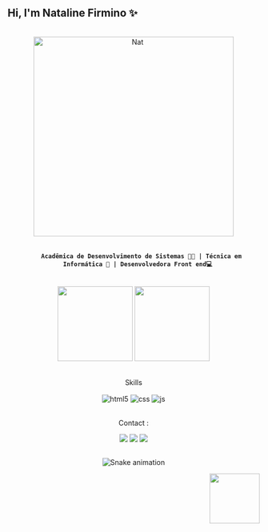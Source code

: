 ##                                              Hi, I'm Nataline Firmino ✨
<br>

 <div align="center">
<img alt="Nat" src="https://github.com/natfirmino/natfirmino/blob/main/computer-illustration.png" min-width="400px" max-width="400px" width="400px" align="center">
</div>
<br>
  <div align="center">
 <ul>
<code><h4> Acadêmica de Desenvolvimento de Sistemas 👩‍🎓 | Técnica em Informática 👩 | Desenvolvedora Front end💻 </h4></code>
</ul>
  <br>

 <div align="center>
  <a href="https://github.com/natfirmino">
  <img height="150em" src="https://github-readme-stats.vercel.app/api?username=natfirmino&show_icons=true&theme=dracula&include_all_commits=true&count_private=true"/>
  <img height="150em" src="https://github-readme-stats.vercel.app/api/top-langs/?username=Natfirmino&layout=compact&langs_count=7&theme=dracula"/><br>
</div>
 
<br>
 <p>
 Skills</p>
<div style="display: inline_block">
  <img align="center" alt="html5" src="https://img.shields.io/badge/HTML5-E34F26?style=for-the-badge&logo=html5&logoColor=white" />
  <img align="center" alt="css" src="https://img.shields.io/badge/CSS3-1572B6?style=for-the-badge&logo=css3&logoColor=white" />
  <img align="center" alt="js" src="https://img.shields.io/badge/JavaScript-F7DF1E?style=for-the-badge&logo=javascript&logoColor=black" />
</div>
 
<br>
 
  <div>
 <p>Contact : </p> 
  <a href="https://instagram.com/natalinefirmino_" target="_blank"><img src="https://img.shields.io/badge/-Instagram-%23E4405F?style=for-the-badge&logo=instagram&logoColor=white" target="_blank"></a> 
  <a href="https:///www.linkedin.com/in/nataline-firmino-0b82b3209/" target="_blank"><img src="https://img.shields.io/badge/-LinkedIn-%230077B5?style=for-the-badge&logo=linkedin&logoColor=white" target="_blank"></a> 
    <a href = "mailto:nataliefirmino@gmail.com"><img src="https://img.shields.io/badge/-Gmail-%23333?style=for-the-badge&logo=gmail&logoColor=white" target="_blank"></a>
     
 </div>
 
 ##

 
  ![Snake animation](https://github.com/natfirmino/TesteNat/blob/output/github-contribution-grid-snake.svg)

 
<div align="right">
<img src ="http://clubedosgeeks.com.br/wp-content/uploads/2016/01/dormrm.gif" width="100px">
 </div>













